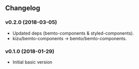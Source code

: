 ## Changelog

### v0.2.0 (2018-03-05)

- Updated deps (bemto-components & styled-components).
- kizu/bemto-components → bemto/bemto-components.

### v0.1.0 (2018-01-29)

- Initial basic version
